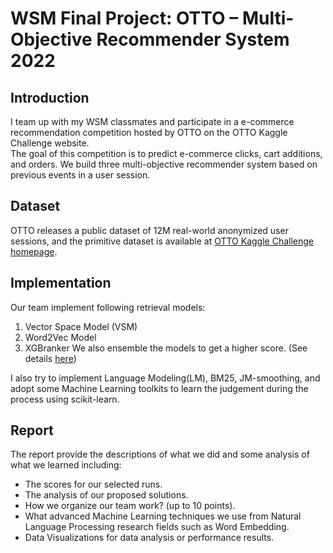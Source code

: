 # WSM Final Project: OTTO – Multi-Objective Recommender System 2022
## Introduction
I team up with my WSM classmates and participate in a e-commerce recommendation competition hosted by OTTO on the OTTO Kaggle Challenge website.  
The goal of this competition is to predict e-commerce clicks, cart additions, and orders. We build three multi-objective recommender system based on previous events in a user session.  

## Dataset
OTTO releases a public dataset of 12M real-world anonymized user sessions, and the primitive dataset is available at [OTTO Kaggle Challenge homepage](https://www.kaggle.com/competitions/otto-recommender-system).  

## Implementation
Our team implement following retrieval models: 
1) Vector Space Model (VSM)
2) Word2Vec Model
3) XGBranker
We also ensemble the models to get a higher score. (See details [here](...))

I also try to implement Language Modeling(LM), BM25, JM-smoothing, and  adopt some Machine Learning toolkits to learn the judgement during the process using scikit-learn. 

## Report
The report provide the descriptions of what we did and some analysis of what we learned including:
- The scores for our selected runs.
- The analysis of our proposed solutions.
- How we organize our team work? (up to 10 points).
- What advanced Machine Learning techniques we use from Natural Language Processing research fields such as Word Embedding.
- Data Visualizations for data analysis or performance results.
